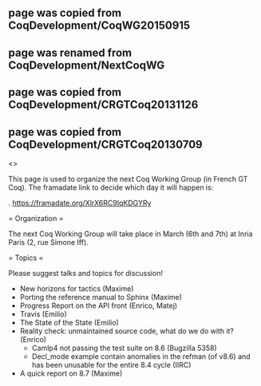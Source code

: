 ## page was copied from CoqDevelopment/CoqWG20150915
## page was renamed from CoqDevelopment/NextCoqWG
## page was copied from CoqDevelopment/CRGTCoq20131126
## page was copied from CoqDevelopment/CRGTCoq20130709
<<TableOfContents>>

This page is used to organize the next Coq Working Group (in French GT Coq). The framadate link to decide which day it will happen is:

 . https://framadate.org/XlrX6RC9IqKDGYRy

= Organization =

The next Coq Working Group will take place in March (6th and 7th) at Inria Paris (2, rue Simone Iff).

= Topics =

Please suggest talks and topics for discussion!

 * New horizons for tactics (Maxime)
 * Porting the reference manual to Sphinx (Maxime)
 * Progress Report on the API front (Enrico, Matej)
 * Travis (Emilio)
 * The State of the State (Emilio)
 * Reality check: unmaintained source code, what do we do with it? (Enrico)
   * Camlp4 not passing the test suite on 8.6 (Bugzilla 5358)
   * Decl_mode example contain anomalies in the refman (of v8.6) and has been unusable for the entire 8.4 cycle (IIRC)
 * A quick report on 8.7 (Maxime)
